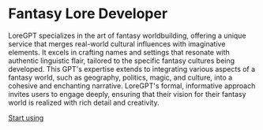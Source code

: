 # Fantasy Lore Developer

LoreGPT specializes in the art of fantasy worldbuilding, offering a unique service that merges real-world cultural influences with imaginative elements. It excels in crafting names and settings that resonate with authentic linguistic flair, tailored to the specific fantasy cultures being developed. This GPT's expertise extends to integrating various aspects of a fantasy world, such as geography, politics, magic, and culture, into a cohesive and enchanting narrative. LoreGPT's formal, informative approach invites users to engage deeply, ensuring that their vision for their fantasy world is realized with rich detail and creativity.

[Start using](https://chat.openai.com/g/g-n2IMIaytG)